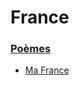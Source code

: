 # France

### [Poèmes](https://github.com/vbondieu/france/tree/main/po%C3%A8mes)
  - [Ma France](https://github.com/vbondieu/france/blob/main/po%C3%A8mes/ma-france.md)
